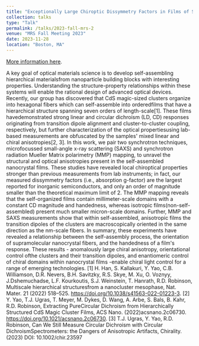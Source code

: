 ```yaml
---
title: "Exceptionally Large Chiroptic Dissymmetry Factors in Films of Supramolecular Magic-Sized Clusters"
collection: talks
type: "Talk"
permalink: /talks/2023-fall-mrs-2
venue: "MRS Fall Meeting 2023"
date: 2023-11-28
location: "Boston, MA"
---
```


[More information here](https://www.mrs.org/meetings-events/fall-meetings-exhibits/2023-mrs-fall-meeting/symposium-sessions/presentations/detail/2023_mrs_fall_meeting/2023_mrs_fall_meeting-3959012).

A key goal of optical materials science is to develop self-assembling hierarchical materialsfrom nanoparticle building blocks with interesting properties. Understanding the structure-property relationships within these systems will enable the rational design of advanced optical devices. Recently, our group has discovered that CdS magic-sized clusters organize into hexagonal fibers which can self-assemble into orderedfilms that have a hierarchical structure spanning seven orders of length-scale[1]. These films havedemonstrated strong linear and circular dichroism (LD, CD) responses originating from transition dipole alignment and cluster-to-cluster coupling, respectively, but further characterization of the optical propertiesusing lab-based measurements are obfuscated by the samples' mixed linear and chiral anisotropies[2, 3]. In this work, we pair two synchrotron techniques, microfocussed small-angle x-ray scattering (SAXS) and synchrotron radiation Mueller Matrix polarimetry (MMP) mapping, to unravel the structural and optical anisotropies present in the self-assembled nanocrystal films. These studies have revealed local chiroptical properties stronger than previous measurements from lab instruments; in fact, our measured dissymmetry factors (i.e., absorption g-factor) are the largest reported for inorganic semiconductors, and only an order of magnitude smaller than the theoretical maximum limit of 2. The MMP mapping reveals that the self-organized films contain millimeter-scale domains with a constant CD magnitude and handedness, whereas isotropic films(non-self-assembled) present much smaller micron-scale domains. Further, MMP and SAXS measurements show that within self-assembled, anisotropic films the transition dipoles of the clusters are macroscopically oriented in the same direction as the nm-scale fibers. In summary, these experiments have revealed a relationship between the self-assembly process, the orientation of supramolecular nanocrystal fibers, and the handedness of a film's response. These results - anomalously large chiral anisotropy, orientational control ofthe clusters and their transition dipoles, and enantiomeric control of chiral domains within nanocrystal films -enable chiral light control for a range of emerging technologies.
[1] H. Han, S. Kallakuri, Y. Yao, C.B. Williamson, D.R. Nevers, B.H. Savitzky, R.S. Skye, M. Xu, O. Voznyy, J.Dshemuchadse, L.F. Kourkoutis, S.J. Weinstein, T. Hanrath, R.D. Robinson, Multiscale hierarchical structuresfrom a nanocluster mesophase, Nat. Mater. 21 (2022) 518–525. https://doi.org/10.1038/s41563-022-01223-3.
[2] Y. Yao, T.J. Ugras, T. Meyer, M. Dykes, D. Wang, A. Arbe, S. Bals, B. Kahr, R.D. Robinson, Extracting PureCircular Dichroism from Hierarchically Structured CdS Magic Cluster Films, ACS Nano. (2022)acsnano.2c06730. https://doi.org/10.1021/acsnano.2c06730.
[3] T.J. Ugras, Y. Yao, R.D. Robinson, Can We Still Measure Circular Dichroism with Circular DichroismSpectrometers: the Dangers of Anisotropic Artifacts, Chirality. (2023) DOI: 10.1002/chir.23597